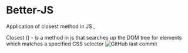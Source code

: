 # Better-JS
Application of closest method in JS , 

Closest () - is a method in js that searches up the DOM tree for elements which matches a specified CSS selector
![GitHub last commit](https://img.shields.io/github/last-commit/mamconake/Better-JS)
